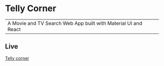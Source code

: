 # Telly Corner
<table>
<tr>
<td>
  A Movie and TV Search Web App built with Material UI and React
</td>
</tr>
</table>

## Live 
[Telly corner](https://telly-corner.netlify.app/)

